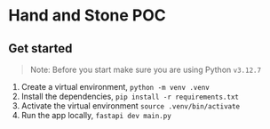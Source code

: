 # Hand and Stone POC

## Get started

> Note: Before you start make sure you are using Python `v3.12.7`

1. Create a virtual environment, `python -m venv .venv`
2. Install the dependencies, `pip install -r requirements.txt`
3. Activate the virtual environment `source .venv/bin/activate`
4. Run the app locally, `fastapi dev main.py`


